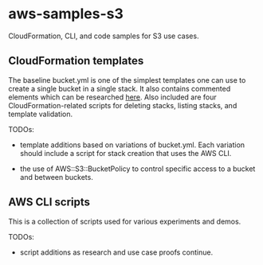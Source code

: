 # aws-samples-s3

CloudFormation, CLI, and code samples for S3 use cases.

## CloudFormation templates

The baseline bucket.yml is one of the simplest templates one can use to create a single bucket in a single stack. It also contains commented elements which can be researched [here](https://docs.aws.amazon.com/AWSCloudFormation/latest/UserGuide/aws-properties-s3-bucket.html). Also included are four CloudFormation-related scripts for deleting stacks, listing stacks, and template validation.

TODOs:

* template additions based on variations of bucket.yml. Each variation should include a script for stack creation that uses the AWS CLI.

* the use of AWS::S3::BucketPolicy to control specific access to a bucket and between buckets.

## AWS CLI scripts

This is a collection of scripts used for various experiments and demos.

TODOs:

* script additions as research and use case proofs continue.
